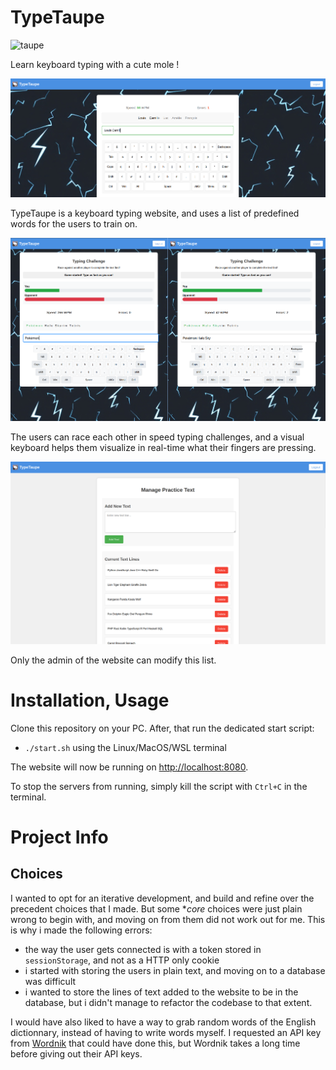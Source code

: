
# TypeTaupe

![taupe](./frontend/public/favicon.ico)

Learn keyboard typing with a cute mole !

![practice](./screenshots/practice.png)

TypeTaupe is a keyboard typing website, and uses a list of predefined words for the users to train on. 

![challenge](./screenshots/challenge.png)

The users can race each other in speed typing challenges, and a visual keyboard helps them visualize in real-time what their fingers are pressing.

![wordslist](./screenshots/addtext.png)

Only the admin of the website can modify this list.

# Installation, Usage

Clone this repository on your PC. After, that run the dedicated start script:
- `./start.sh`  using the Linux/MacOS/WSL terminal

The website will now be running on [http://localhost:8080](http://localhost:8080).

To stop the servers from running, simply kill the script with `Ctrl+C` in the terminal.

# Project Info

## Choices

I wanted to opt for an iterative development, and build and refine over the precedent choices that I made. But some **core* choices were just plain wrong to begin with, and moving on from them did not work out for me. This is why i made the following errors:

- the way the user gets connected is with a token stored in `sessionStorage`, and not as a HTTP only cookie
- i started with storing the users in plain text, and moving on to a database was difficult
- i wanted to store the lines of text added to the website to be in the database, but i didn't manage to refactor the codebase to that extent.


I would have also liked to have a way to grab random words of the English dictionnary, instead of having to write words myself. I requested an API key from [Wordnik](https://developer.wordnik.com/) that could have done this, but Wordnik takes a long time before giving out their API keys.
